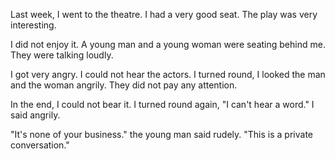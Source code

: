 Last week, I went to the theatre. I had a very good seat. The play was very interesting. 

I did not enjoy it. A young man and a young woman were seating behind me. They were talking loudly. 

I got very angry. I could not hear the actors. I turned round, I looked the man and the woman angrily. They did not pay any attention. 

In the end, I could not bear it. I turned round again, "I can't hear a word." I said angrily. 

"It's none of your business." the young man said rudely. "This is a private conversation."